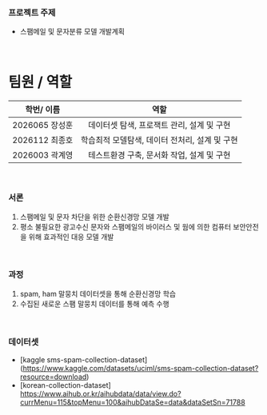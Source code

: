 ### 프로젝트 주제
 - 스팸메일 및 문자분류 모델 개발계획

<br>

# 팀원 / 역할
| 학번/ 이름 | 역할 |
|:---:|:---:|
| 2026065 장성훈 | 데이터셋 탐색, 프로잭트 관리, 설계 및 구현 |
| 2026112 최종호 | 학습최적 모델탐색, 데이터 전처리, 설계 및 구현 |
| 2026003 곽계영 | 테스트환경 구축, 문서화 작업, 설계 및 구현 |

<br>

### 서론
 1. 스팸메일 및 문자 차단을 위한 순환신경망 모델 개발
 2. 평소 불필요한 광고수신 문자와 스팸메일의 바이러스 및 웜에 의한 컴퓨터 보안안전을 위해 효과적인 대응 모델 개발

<br>

### 과정
 1. spam, ham 말뭉치 데이터셋을 통해 순환신경망 학습
 2. 수집된 새로운 스팸 말뭉치 데이터를 통해 예측 수행

<br>

### 데이터셋

 - [kaggle sms-spam-collection-dataset] (https://www.kaggle.com/datasets/uciml/sms-spam-collection-dataset?resource=download)
 - [korean-collection-dataset] https://www.aihub.or.kr/aihubdata/data/view.do?currMenu=115&topMenu=100&aihubDataSe=data&dataSetSn=71788

<br>
 
